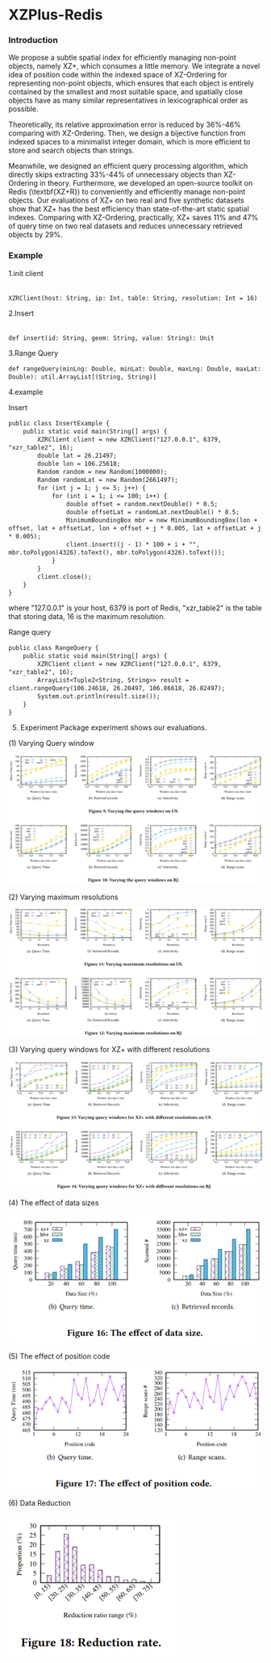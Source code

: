# XZPlus-Redis

### Introduction
We propose a subtle spatial index for efficiently managing non-point objects, namely XZ+, which consumes a little memory. We integrate a novel idea of position code within the indexed space of XZ-Ordering for representing non-point objects, which ensures that each object is entirely contained by the smallest and most suitable space, and spatially close objects have as many similar representatives in lexicographical order as possible.

Theoretically, its relative approximation error is reduced by 36\%-46\%  comparing with XZ-Ordering. Then, we design a bijective function from indexed spaces to a minimalist integer domain, which is more efficient to store and search objects than strings. 

Meanwhile, we designed an efficient query processing algorithm, which directly skips extracting 33\%-44\% of unnecessary objects than XZ-Ordering in theory. Furthermore, we developed an open-source toolkit on Redis (\textbf{XZ+R}) to conveniently and efficiently manage non-point objects. Our evaluations of XZ+ on two real and five synthetic datasets show that XZ+ has the best efficiency than state-of-the-art static spatial indexes. Comparing with XZ-Ordering, practically, XZ+ saves 11\% and 47\% of query time on two real datasets and reduces unnecessary retrieved objects by 29\%.

### Example
1.init client

<code> 
XZRClient(host: String, ip: Int, table: String, resolution: Int = 16)
</code>

2.Insert

<code> 
def insert(id: String, geom: String, value: String): Unit
</code>

3.Range Query

```
def rangeQuery(minLng: Double, minLat: Double, maxLng: Double, maxLat: Double): util.ArrayList[(String, String)]
```

4.example

Insert

```
public class InsertExample {
    public static void main(String[] args) {
        XZRClient client = new XZRClient("127.0.0.1", 6379, "xzr_table2", 16);
        double lat = 26.21497;
        double lon = 106.25618;
        Random random = new Random(1000000);
        Random randomLat = new Random(2661497);
        for (int j = 1; j <= 5; j++) {
            for (int i = 1; i <= 100; i++) {
                double offset = random.nextDouble() * 0.5;
                double offsetLat = randomLat.nextDouble() * 0.5;
                MinimumBoundingBox mbr = new MinimumBoundingBox(lon + offset, lat + offsetLat, lon + offset + j * 0.005, lat + offsetLat + j * 0.005);
                client.insert((j - 1) * 100 + i + "", mbr.toPolygon(4326).toText(), mbr.toPolygon(4326).toText());
            }
        }
        client.close();
    }
}
```
where "127.0.0.1" is your host, 6379 is port of Redis, "xzr_table2" is the table that storing data, 16 is the maximum resolution.

Range query

```
public class RangeQuery {
    public static void main(String[] args) {
        XZRClient client = new XZRClient("127.0.0.1", 6379, "xzr_table2", 16);
        ArrayList<Tuple2<String, String>> result = client.rangeQuery(106.24618, 26.20497, 106.86618, 26.82497);
        System.out.println(result.size());
    }
}
```

5. Experiment
Package experiment shows our evaluations. 

(1) Varying Query window

![image-20200708175438109](images/image-20200708175438109.png)

(2) Varying maximum resolutions

![image-20200708175521880](images/image-20200708175521880.png)

(3) Varying query windows for XZ+ with different resolutions

![image-20200708175602797](images/image-20200708175602797.png)

(4) The effect of data sizes

![image-20200708175642549](images/image-20200708175642549.png)

(5) The effect of position code

![image-20200708175703859](images/image-20200708175703859.png)

(6) Data Reduction 

![image-20200708175730819](images/image-20200708175730819.png)
